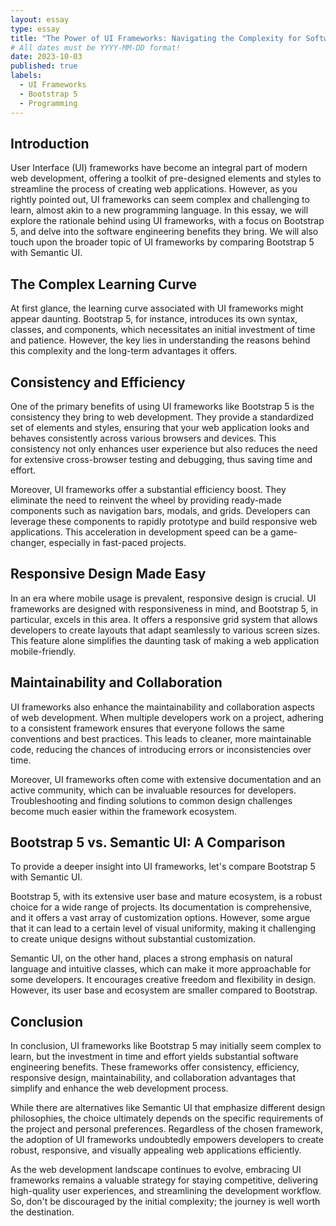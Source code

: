 ```yaml
---
layout: essay
type: essay
title: "The Power of UI Frameworks: Navigating the Complexity for Software Engineering Benefits"
# All dates must be YYYY-MM-DD format!
date: 2023-10-03
published: true
labels:
  - UI Frameworks
  - Bootstrap 5
  - Programming
---
```


## Introduction

User Interface (UI) frameworks have become an integral part of modern web development, offering a toolkit of pre-designed elements and styles to streamline the process of creating web applications. However, as you rightly pointed out, UI frameworks can seem complex and challenging to learn, almost akin to a new programming language. In this essay, we will explore the rationale behind using UI frameworks, with a focus on Bootstrap 5, and delve into the software engineering benefits they bring. We will also touch upon the broader topic of UI frameworks by comparing Bootstrap 5 with Semantic UI.

## The Complex Learning Curve

At first glance, the learning curve associated with UI frameworks might appear daunting. Bootstrap 5, for instance, introduces its own syntax, classes, and components, which necessitates an initial investment of time and patience. However, the key lies in understanding the reasons behind this complexity and the long-term advantages it offers.

## Consistency and Efficiency

One of the primary benefits of using UI frameworks like Bootstrap 5 is the consistency they bring to web development. They provide a standardized set of elements and styles, ensuring that your web application looks and behaves consistently across various browsers and devices. This consistency not only enhances user experience but also reduces the need for extensive cross-browser testing and debugging, thus saving time and effort.

Moreover, UI frameworks offer a substantial efficiency boost. They eliminate the need to reinvent the wheel by providing ready-made components such as navigation bars, modals, and grids. Developers can leverage these components to rapidly prototype and build responsive web applications. This acceleration in development speed can be a game-changer, especially in fast-paced projects.

## Responsive Design Made Easy

In an era where mobile usage is prevalent, responsive design is crucial. UI frameworks are designed with responsiveness in mind, and Bootstrap 5, in particular, excels in this area. It offers a responsive grid system that allows developers to create layouts that adapt seamlessly to various screen sizes. This feature alone simplifies the daunting task of making a web application mobile-friendly.

## Maintainability and Collaboration

UI frameworks also enhance the maintainability and collaboration aspects of web development. When multiple developers work on a project, adhering to a consistent framework ensures that everyone follows the same conventions and best practices. This leads to cleaner, more maintainable code, reducing the chances of introducing errors or inconsistencies over time.

Moreover, UI frameworks often come with extensive documentation and an active community, which can be invaluable resources for developers. Troubleshooting and finding solutions to common design challenges become much easier within the framework ecosystem.

## Bootstrap 5 vs. Semantic UI: A Comparison

To provide a deeper insight into UI frameworks, let's compare Bootstrap 5 with Semantic UI.

Bootstrap 5, with its extensive user base and mature ecosystem, is a robust choice for a wide range of projects. Its documentation is comprehensive, and it offers a vast array of customization options. However, some argue that it can lead to a certain level of visual uniformity, making it challenging to create unique designs without substantial customization.

Semantic UI, on the other hand, places a strong emphasis on natural language and intuitive classes, which can make it more approachable for some developers. It encourages creative freedom and flexibility in design. However, its user base and ecosystem are smaller compared to Bootstrap.

## Conclusion

In conclusion, UI frameworks like Bootstrap 5 may initially seem complex to learn, but the investment in time and effort yields substantial software engineering benefits. These frameworks offer consistency, efficiency, responsive design, maintainability, and collaboration advantages that simplify and enhance the web development process.

While there are alternatives like Semantic UI that emphasize different design philosophies, the choice ultimately depends on the specific requirements of the project and personal preferences. Regardless of the chosen framework, the adoption of UI frameworks undoubtedly empowers developers to create robust, responsive, and visually appealing web applications efficiently.

As the web development landscape continues to evolve, embracing UI frameworks remains a valuable strategy for staying competitive, delivering high-quality user experiences, and streamlining the development workflow. So, don't be discouraged by the initial complexity; the journey is well worth the destination.
